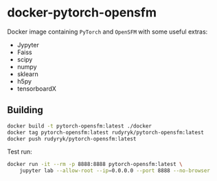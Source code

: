 docker-pytorch-opensfm
======================

Docker image containing `PyTorch` and `OpenSFM` with some useful extras:

- Jypyter
- Faiss
- scipy
- numpy
- sklearn
- h5py
- tensorboardX

## Building

```bash
docker build -t pytorch-opensfm:latest ./docker
docker tag pytorch-opensfm:latest rudyryk/pytorch-opensfm:latest
docker push rudyryk/pytorch-opensfm:latest
```

Test run:

```bash
docker run -it --rm -p 8888:8888 pytorch-opensfm:latest \
    jupyter lab --allow-root --ip=0.0.0.0 --port 8888 --no-browser
```

